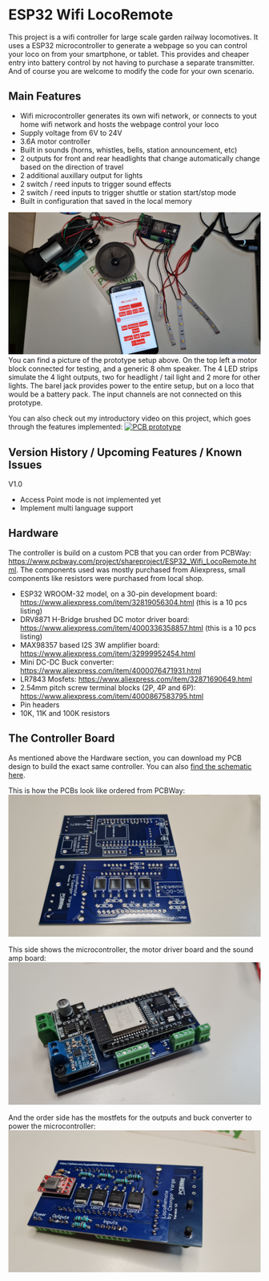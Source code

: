 # ESP32 Wifi LocoRemote
This project is a wifi controller for large scale garden railway locomotives. It uses a ESP32 microcontroller to generate a webpage so you can control your loco on from your smartphone, or tablet. This provides and cheaper entry into battery control by not having to purchase a separate transmitter. And of course you are welcome to modify the code for your own scenario.
## Main Features
- Wifi microcontroller generates its own wifi network, or connects to yout home wifi network and hosts the webpage control your loco
- Supply voltage from 6V to 24V
- 3.6A motor controller
- Built in sounds (horns, whistles, bells, station announcement, etc)
- 2 outputs for front and rear headlights that change automatically change based on the direction of travel
- 2 additional auxillary output for lights 
- 2 switch / reed inputs to trigger sound effects
- 2 switch / reed inputs to trigger shuttle or station start/stop mode
- Built in configuration that saved in the local memory

![Prototype setup](/img/with_phone_01.jpg)
You can find a picture of the prototype setup above. On the top left a motor block connected for testing, and a generic 8 ohm speaker. The 4 LED strips simulate the 4 light outputs, two for headlight / tail light and 2 more for other lights. The barel jack provides power to the entire setup, but on a loco that would be a battery pack. The input channels are not connected on this prototype. 

You can also check out my introductory video on this project, which goes through the features implemented:
[![PCB prototype](https://img.youtube.com/vi/NFEwV57PYEw/0.jpg)](https://www.youtube.com/watch?v=NFEwV57PYEw)
## Version History / Upcoming Features / Known Issues
V1.0
- Access Point mode is not implemented yet
- Implement multi language support
## Hardware
The controller is build on a custom PCB that you can order from PCBWay: https://www.pcbway.com/project/shareproject/ESP32_Wifi_LocoRemote.html.
The components used was mostly purchased from Aliexpress, small components like resistors were purchased from local shop.
- ESP32 WROOM-32 model, on a 30-pin development board: https://www.aliexpress.com/item/32819056304.html (this is a 10 pcs listing)
- DRV8871 H-Bridge brushed DC motor driver board: https://www.aliexpress.com/item/4000336358857.html (this is a 10 pcs listing)
- MAX98357 based I2S 3W amplifier board: https://www.aliexpress.com/item/32999952454.html
- Mini DC-DC Buck converter: https://www.aliexpress.com/item/4000076471931.html
- LR7843 Mosfets: https://www.aliexpress.com/item/32871690649.html
- 2.54mm pitch screw terminal blocks (2P, 4P and 6P): https://www.aliexpress.com/item/4000867583795.html
- Pin headers
- 10K, 11K and 100K resistors
## The Controller Board
As mentioned above the Hardware section, you can download my PCB design to build the exact same controller. You can also [find the schematic here](/pcb/Schematic_LocoRemote_v1_0.pdf).

This is how the PCBs look like ordered from PCBWay:
![PCB](/img/pcb01.jpg)

This side shows the microcontroller, the motor driver board and the sound amp board:
![microcontroller side](/img/pcb02.jpg)

And the order side has the mostfets for the outputs and buck converter to power the microcontroller:
![microcontroller side](/img/pcb3.jpg)
